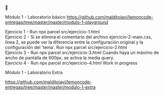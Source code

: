 👋

Módulo 1 - Laboratorio básico 
https://github.com/malditojavi/lemoncode-entregas/tree/master/master/modulo-1-playground

Ejercicio 1 - Run npx parcel src/ejercicio-1.html   
Ejercicio 2 - Si se elimina el comentario del archivo ejercicio-2-main.css, línea 2, se puede ver la diferencia entre la configuración original y la configuración del 'tema'. Run npx parcel src/ejercicio-2.html  
Ejercicio 3 - Run npx parcel src/ejercicio-3.html Cuando haya un máximo de ancho de pantalla de 600px, se activa la media query.  
Ejercicio 4 - Run npx parcel src/ejercicio-4.html Work in progress

Módulo 1 - Laboratorio Extra

https://github.com/malditojavi/lemoncode-entregas/tree/master/master/modulo-1-extra